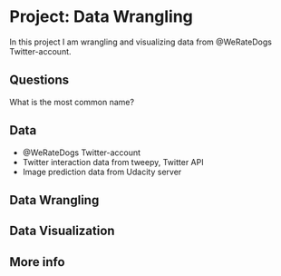 # Project: Data Wrangling

In this project I am wrangling and visualizing data from @WeRateDogs Twitter-account.


## Questions

What is the most common name?



## Data

* @WeRateDogs Twitter-account
* Twitter interaction data from tweepy, Twitter API
* Image prediction data from Udacity server

## Data Wrangling

## Data Visualization

## More info

